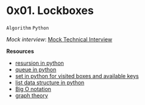 # 0x01. Lockboxes
``Algorithm`` ``Python``

_Mock_ _interview_:
[Mock Technical Interview](https://www.youtube.com/watch?v=V8DGdPkBBxg)

**Resources**
- [resursion in python](https://realpython.com/python-recursion/)
- [queue in python](https://www.geeksforgeeks.org/queue-in-python/)
- [set in python for visited boxes and available keys](https://docs.python.org/3/tutorial/datastructures.html#sets)
- [list data structure in python](https://docs.python.org/3/tutorial/datastructures.html)
- [Big O notation](https://www.geeksforgeeks.org/asymptotic-notation-and-analysis-based-on-input-size-of-algorithms/)
- [graph theory](https://www.khanacademy.org/computing/computer-science/algorithms/graph-representation/a/representing-graphs)